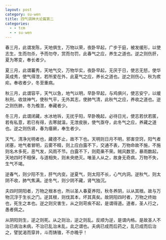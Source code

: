 ```yaml
---
layout: post
category: su-wen
title: 四气调神大论篇第二
categories:
  - - tcm
  - - su-wen
---
```


春三月，此谓发陈，天地俱生，万物以荣，夜卧早起，广步于庭，被发缓形，以使志生，生而勿杀，予而勿夺，赏而勿罚，此春气之应，养生之道也。逆之则伤肝，夏为寒变，奉长者少。

夏三月，此谓蕃秀，天地气交，万物华实，夜卧早起，无厌于日，使志无怒，使华英成秀，使气得泄，若所爱在外，此夏气之应，养长之道也。逆之则伤心，秋为痎疟。奉收者少，冬至重病。

秋三月，此谓容平，天气以急，地气以明，早卧早起，与鸡俱兴，使志安宁，以缓秋刑，收敛神气，使秋气平，无外其志，使肺气清，此秋气之应，养收之道也。逆之则伤肺，冬为飧泄，奉藏者少。

冬三月，此谓闭藏，水冰地坼，无扰乎阳，早卧晚起，必待日光，使志若伏若匿，若有私意，若已有得，去寒就温，无泄皮肤，使气亟夺，此冬气之应，养藏之道也。逆之则伤肾，春为痿厥，奉生者少。

天气，清净光明者也，藏德不止，故不下也。天明则日月不明，邪害空窍，阳气者闭塞，地气者冒明，云雾不精，则上应白露不下，交通不表，万物命故不施，不施则名木多死，恶气发，风雨不节。白露不下，则菀槀不荣。贼风数至，暴雨数起，天地四时不相保，与道相失，则未央绝灭。唯圣人从之，故身无奇病，万物不失，生气不竭。

逆春气，则少阳不生，肝气内变。逆夏气，则太阳不长，心气内洞。逆秋气，则太阴不收，肺气焦满。逆冬气，则少阴不藏，肾气独沉。

夫四时阴阳者，万物之根本也，所以圣人春夏养阳，秋冬养阴，以从其根。故与万物沉浮于生长之门。逆其根，则伐其本，坏其真矣。故阴阳四时者，万物之终始也，死生之本也。逆之则灾害生，从之则苛疾不起，是谓得道。道者，圣人行之，愚者佩之。

从阴阳则生，逆之则死。从之则治，逆之则乱。反顺为逆，是谓内格。是故圣人不治已病治未病，不治已乱治未乱，此之谓也。夫病已成而后药之，乱已成而后治之，譬犹渴而穿井，斗而铸锥，不亦晚乎！
